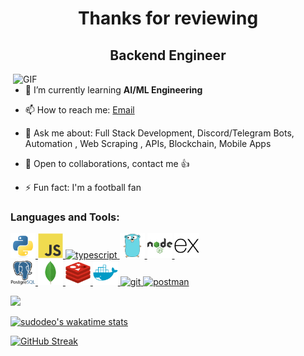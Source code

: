 <h1 align="center">Thanks for reviewing</h1>
<h2 align="center">Backend Engineer</h2>
<img align="right" alt="GIF" src="https://cdn.dribbble.com/users/1292677/screenshots/6139167/media/fcf7fd0c619bb87706533079240915f3.gif" width="500"/>

<!-- <p align="left"> <img src="https://komarev.com/ghpvc/?username=sudodeo&label=Profile%20views&color=0e75b6&style=flat" alt="elitealpha731" /> </p> -->

- 🌱 I’m currently learning **AI/ML Engineering**

- 📫 How to reach me: [Email](mailto:sudodeo@gmail.com)

- 💬 Ask me about: Full Stack Development, Discord/Telegram Bots, Automation , Web Scraping , APIs, Blockchain, Mobile Apps

- 👯 Open to collaborations, contact me 👍

- ⚡ Fun fact: I'm a football fan 


<h3 align="left">Languages and Tools:</h3>
<p align="left"><div> <a href="https://www.python.org" target="_blank" rel="noreferrer"> <img src="https://raw.githubusercontent.com/devicons/devicon/master/icons/python/python-original.svg" alt="python" width="40" height="40" title="python"/> </a> 
<a href="https://developer.mozilla.org/en-US/docs/Web/JavaScript" target="_blank" rel="noreferrer"> <img src="https://raw.githubusercontent.com/devicons/devicon/master/icons/javascript/javascript-original.svg" alt="javascript" width="40" height="40" title="javascript"/> </a> 
<a href="https://www.typescriptlang.org/" target="_blank" rel="noreferrer"> <img src="https://cdn.icon-icons.com/icons2/2415/PNG/512/typescript_original_logo_icon_146317.png" alt="typescript" width="40" height="40" title="typescript"/> </a> 
<a href="https://go.dev/" target="_blank" rel="noreferrer"> <img src="https://raw.githubusercontent.com/devicons/devicon/master/icons/go/go-original.svg" alt="golang" width="40" height="40" title="golang"/> </a>
<a href="https://nodejs.org/" target="_blank" rel="noreferrer"> <img src="https://github.com/devicons/devicon/blob/master/icons/nodejs/nodejs-original-wordmark.svg" alt="nodejs" width="40" height="40" title="nodejs"/> </a> 
<a href="https://expressjs.com/" target="_blank" rel="noreferrer"> <img src="https://github.com/devicons/devicon/blob/55609aa5bd817ff167afce0d965585c92040787a/icons/express/express-original.svg" alt="expressjs" width="40" height="40" title="expressjs"/> </a>
<!-- <a href="https://fastapi.tiangolo.com/" target="_blank" rel="noreferrer"> <img src="https://cdn.worldvectorlogo.com/logos/fastapi-1.svg" alt="fastapi" width="40" height="40" title="fastapi"/> </a> -->

</div>

<div>
<a href="https://www.postgresql.org" target="_blank" rel="noreferrer"> <img src="https://raw.githubusercontent.com/devicons/devicon/master/icons/postgresql/postgresql-original-wordmark.svg" alt="postgresql" width="40" height="40" title="postgresql"/> </a> 
<a href="https://www.mongodb.com/" target="_blank" rel="noreferrer"> <img src="https://github.com/devicons/devicon/blob/6910f0503efdd315c8f9b858234310c06e04d9c0/icons/mongodb/mongodb-original.svg" alt="mongodb" width="40" height="40" title="mongodb"/> </a>
<a href="https://www.redis.io/" target="_blank" rel="noreferrer"> <img src="https://raw.githubusercontent.com/devicons/devicon/6910f0503efdd315c8f9b858234310c06e04d9c0/icons/redis/redis-original.svg" alt="redis" width="40" height="40" title="redis"/> </a>
<a href="https://www.docker.com/" target="_blank" rel="noreferrer"> <img src="https://raw.githubusercontent.com/devicons/devicon/1119b9f84c0290e0f0b38982099a2bd027a48bf1/icons/docker/docker-plain.svg" width="40" height="40" alt="docker" title="docker"/> </a>
<a href="https://git-scm.com/" target="_blank" rel="noreferrer"> <img src="https://git-scm.com/images/logos/downloads/Git-Icon-1788C.png" alt="git" width="40" height="40" title="git"/> </a>
<a href="https://www.postman.com/" target="_blank" rel="noreferrer"> <img src="https://voyager.postman.com/logo/postman-logo-icon-orange.svg" alt="postman" width="40" height="40" title="postman"/> </a>
  
</div></p>


<img src="https://github-readme-stats.vercel.app/api/top-langs/?username=sudodeo&layout=compact&theme=gotham&langs_count=6">

[![sudodeo's wakatime stats](https://github-readme-stats.vercel.app/api/wakatime?username=grim_reaper&layout=compact&theme=gotham&langs_count=6&custom_title=sudodeo's%20wakatime%20weekly%20stats&ra&range=last_7_days)](https://github.com/anuraghazra/github-readme-stats)

<!-- <img src="https://github-readme-stats.vercel.app/api?username=sudodeo&show_icons=true&count_private=true&include_all_commits=true&theme=gotham&custom_title=sudodeo's%20github%20stats&hide=stars" > -->

[![GitHub Streak](https://streak-stats.demolab.com?user=sudodeo&theme=gotham)](https://git.io/streak-stats)
